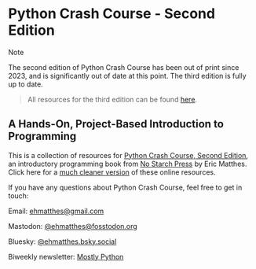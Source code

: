Python Crash Course - Second Edition
===

> [!NOTE]
> The second edition of Python Crash Course has been out of print since 2023, and is significantly out of date at this point. The third edition is fully up to date.

> 

> All resources for the third edition can be found [here](https://ehmatthes.github.io/pcc_3e/).

A Hands-On, Project-Based Introduction to Programming
---

This is a collection of resources for [Python Crash Course, Second Edition](http://www.nostarch.com/pythoncrashcourse/), an introductory programming book from [No Starch Press](http://www.nostarch.com) by Eric Matthes. Click here for a [much cleaner version](https://ehmatthes.github.io/pcc_2e/) of these online resources.

If you have any questions about Python Crash Course, feel free to get in touch:

Email: [ehmatthes@gmail.com](mailto:ehmatthes@gmail.com)

Mastodon: [@ehmatthes@fosstodon.org](https://fosstodon.org/@ehmatthes)

Bluesky: [@ehmatthes.bsky.social](https://bsky.app/profile/ehmatthes.bsky.social)

Biweekly newsletter: [Mostly Python](https://www.mostlypython.com)
